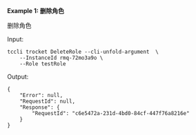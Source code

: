 **Example 1: 删除角色**

删除角色

Input: 

```
tccli trocket DeleteRole --cli-unfold-argument  \
    --InstanceId rmq-72mo3a9o \
    --Role testRole
```

Output: 
```
{
    "Error": null,
    "RequestId": null,
    "Response": {
        "RequestId": "c6e5472a-231d-4bd0-84cf-447f76a8216e"
    }
}
```

